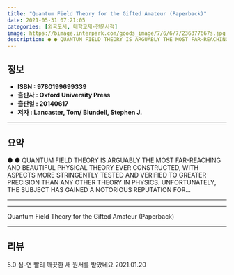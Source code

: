 ```yaml
---
title: "Quantum Field Theory for the Gifted Amateur (Paperback)"
date: 2021-05-31 07:21:05
categories: [외국도서, 대학교재-전문서적]
image: https://bimage.interpark.com/goods_image/7/6/6/7/236377667s.jpg
description: ● ● QUANTUM FIELD THEORY IS ARGUABLY THE MOST FAR-REACHING AND BEAUTIFUL PHYSICAL THEORY EVER CONSTRUCTED, WITH ASPECTS MORE STRINGENTLY TESTED AND VERIFIED T
---
```


## **정보**

- **ISBN : 9780199699339**
- **출판사 : Oxford University Press**
- **출판일 : 20140617**
- **저자 : Lancaster, Tom/ Blundell, Stephen J.**

------



## **요약**

●  ●  QUANTUM FIELD THEORY IS ARGUABLY THE MOST FAR-REACHING AND BEAUTIFUL PHYSICAL THEORY EVER CONSTRUCTED, WITH ASPECTS MORE STRINGENTLY TESTED AND VERIFIED TO GREATER PRECISION THAN ANY OTHER THEORY IN PHYSICS. UNFORTUNATELY, THE SUBJECT HAS GAINED A NOTORIOUS REPUTATION FOR... 

------



------


Quantum Field Theory for the Gifted Amateur (Paperback) 

------


## **리뷰** 

5.0 심-연 빨리 깨끗한 새 원서를 받았네요 2021.01.20 <br/>